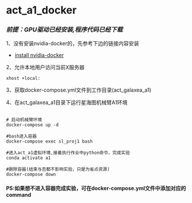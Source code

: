 # act_a1_docker

### *前提：GPU驱动已经安装,程序代码已经下载*

1、没有安装nvidia-docker的，先参考下边的链接内容安装  
- [install nvidia-docker](https://docs.nvidia.com/datacenter/cloud-native/container-toolkit/latest/install-guide.html)

2、允许本地用户访问当前X服务器
```shell
xhost +local: 
```
3、获取docker-compose.yml文件到工作目录(act_galaxea_a1)

4、在act_galaxea_a1目录下运行星海图机械臂A1环境
```shell

# 启动机械臂环境
docker-compose up -d

#bash进入容器
docker-compose exec sl_proj1 bash

#进入act_a1虚拟环境,接着执行作业中python命令，完成实验
conda activate a1

#删除容器(结束与否都不影响实验，只是为省点资源)
docker-compose down
```
#### PS:如果想不进入容器完成实验，可在docker-compose.yml文件中添加对应的command
